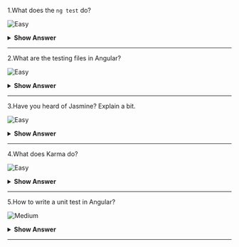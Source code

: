 1.What does the `ng test` do?

![Easy]((https://raw.githubusercontent.com/revaturelabs/interviewquestions/aef8eff919a3b083089641381ed9a9101ed21fba/ComplexityTags/simple%20(2).svg))

<details markdown="1">
<summary><b>Show Answer</b></summary>
<blockquote markdown="1">

The `ng test` command builds the application in watch mode and launches the Karma test runner.

</blockquote>
</details>
  
---

2.What are the testing files in Angular?

![Easy]((https://raw.githubusercontent.com/revaturelabs/interviewquestions/aef8eff919a3b083089641381ed9a9101ed21fba/ComplexityTags/simple%20(2).svg))

<details markdown="1">
<summary><b>Show Answer</b></summary>
<blockquote markdown="1">

The test file extension **must be `.spec.ts`** so that tooling can identify it as a file with tests (also known as a spec file).

</blockquote>
</details>
  
---

3.Have you heard of Jasmine? Explain a bit.

![Easy]((https://raw.githubusercontent.com/revaturelabs/interviewquestions/aef8eff919a3b083089641381ed9a9101ed21fba/ComplexityTags/simple%20(2).svg))

<details markdown="1">
<summary><b>Show Answer</b></summary>
<blockquote markdown="1">

- Jasmine is free and open-source Behavior Driven Development (BDD) framework.
- Using Jasmine, one can perform test cases similar to user behavior on a website.It is very beneficial for front-end testing.

</blockquote>
</details>
  
---

4.What does Karma do?

![Easy]((https://raw.githubusercontent.com/revaturelabs/interviewquestions/aef8eff919a3b083089641381ed9a9101ed21fba/ComplexityTags/simple%20(2).svg))

<details markdown="1">
<summary><b>Show Answer</b></summary>
<blockquote markdown="1">

Karma is a task runner for our tests.It allows the users to execute their Jasmine test codes in multiple real-time browsers from the command line.This command line also displays the result of the tests.It watches the files for changes and re-runs the tests automatically.By default, Angular runs on Karma.

</blockquote>
</details>
  
---

5.How to write a unit test in Angular?


![Medium](https://raw.githubusercontent.com/revaturelabs/interviewquestions/aef8eff919a3b083089641381ed9a9101ed21fba/ComplexityTags/Medium%20(2).svg)

<details markdown="1">
<summary><b>Show Answer</b></summary>
<blockquote markdown="1">

The Angular testing package includes two utilities called `TestBed` and `async`.`TestBed` is the main utility package.

There are three main methods in this test file:

- `describe()` – It’s a suite of Test scripts that calls a global Jasmine function with two parameters: a string and a function.It also consists of beforeEach block.
- `it()` – It’s the smallest unit test case that is written to be executed, which calls a global Jasmine function with two parameters: a string and a function.Multiple `it()` statements can be written inside the `describe()`
- `expect()` – Every `it()` statement has a `expect()` function which takes a value and expects a return in true form

</blockquote>
</details>
  
---
